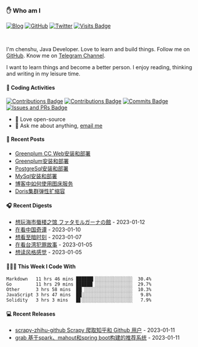 ### ✋ Who am I 

[![Blog](https://img.shields.io/badge/Blog-chensoul-9cf?style=flat-square)](https://blog.chensoul.com)
[![GitHub](https://img.shields.io/github/followers/chensoul?logo=github&style=flat-square)](https://github.com/chensoul)
[![Twitter](https://img.shields.io/twitter/follow/chenshu_eth?logo=twitter&style=flat-square)](https://twitter.com/chenshu_eth)
[![Visits Badge](https://badges.strrl.dev/visits/chensoul/chensoul?style=flat-square)](https://github.com/chensoul)

<br />

I'm chenshu, Java Developer. Love to learn and build things. Follow me on [GitHub](https://github.com/chensoul). Know me on [Telegram Channel](https://t.me/chenshu_eth).

I want to learn things and become a better person. I enjoy reading, thinking and writing in my leisure time.

#### 🔨 Coding Activities

[![Contributions Badge](https://badges.strrl.dev/contributions/all/chensoul?style=flat-square)](https://github.com/chensoul)
[![Contributions Badge](https://badges.strrl.dev/contributions/weekly/chensoul?style=flat-square)](https://github.com/chensoul)
[![Commits Badge](https://badges.strrl.dev/commits/weekly/chensoul?style=flat-square)](https://github.com/pseudoyu)
[![Issues and PRs Badge](https://badges.strrl.dev/issues-and-prs/weekly/chensoul?style=flat-square)](https://github.com/chensoul)

- 💼 Love open-source
- 💬 Ask me about anything, [email me](mailto:chenshu.eth@gmail.com)

#### 📰 Recent Posts

<!-- blog starts -->
* <a href=https://blog.chensoul.com/posts/greenplum-cc-web-install-deploy/ target='_blank'>Greenplum CC Web安装和部署</a>
* <a href=https://blog.chensoul.com/posts/greenplum-install-deploy/ target='_blank'>Greenplum安装和部署</a>
* <a href=https://blog.chensoul.com/posts/postgresql-install-deploy/ target='_blank'>PostgreSql安装和部署</a>
* <a href=https://blog.chensoul.com/posts/mysql-install-deploy/ target='_blank'>MySql安装和部署</a>
* <a href=https://blog.chensoul.com/posts/using-images-in-blog/ target='_blank'>博客中如何使用图床服务</a>
* <a href=https://blog.chensoul.com/posts/doris-cluster-elastic-expansion/ target='_blank'>Doris集群弹性扩缩容</a>
<!-- blog ends -->

#### 🎧 Recent Digests

<!-- douban starts -->
* <a href='http://www.douban.com/game/25884401/' target='_blank'>想玩海市蜃楼之馆 ファタモルガーナの館</a> - 2023-01-12
* <a href='http://movie.douban.com/subject/35674355/' target='_blank'>在看中国奇谭</a> - 2023-01-10
* <a href='http://movie.douban.com/subject/26761416/' target='_blank'>想看至暗时刻</a> - 2023-01-07
* <a href='http://movie.douban.com/subject/35699947/' target='_blank'>在看台湾犯罪故事</a> - 2023-01-05
* <a href='https://book.douban.com/subject/30186025/' target='_blank'>想读风格感觉</a> - 2023-01-05
<!-- douban ends -->

#### 👨🏻‍💻 This Week I Code With

<!-- code_time starts -->

```text
Markdown   11 hrs 46 mins ██████▍░░░░░░░░░░░░░░  30.4%
Go         11 hrs 29 mins ██████▏░░░░░░░░░░░░░░  29.7%
Other      3 hrs 58 mins  ██▏░░░░░░░░░░░░░░░░░░  10.3%
JavaScript 3 hrs 47 mins  ██░░░░░░░░░░░░░░░░░░░   9.8%
Solidity   3 hrs 3 mins   █▋░░░░░░░░░░░░░░░░░░░   7.9%
```

<!-- code_time ends -->


#### 💻 Recent Releases

<!-- recent_releases starts -->
* <a href=https://github.com/chensoul/scrapy-zhihu-github/releases/tag/v0.0.1 target='_blank'>scrapy-zhihu-github Scrapy 爬取知乎和 Github 用户</a> - 2023-01-11
* <a href=https://github.com/chensoul/grab/releases/tag/v0.0.1 target='_blank'>grab 基于spark、mahout和spring boot构建的推荐系统</a> - 2023-01-11
<!-- recent_releases ends -->
